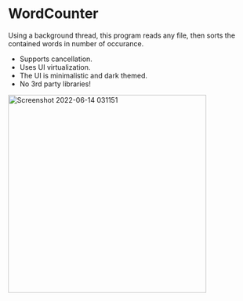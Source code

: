# WordCounter

Using a background thread, this program reads any file, then sorts the contained words in number of occurance. 

  - Supports cancellation. 
  - Uses UI virtualization.
  - The UI is minimalistic and dark themed. 
  - No 3rd party libraries!

<img width="404" alt="Screenshot 2022-06-14 031151" src="https://user-images.githubusercontent.com/44247462/173472741-945c3d56-3b56-4e21-a531-cc1b68223366.png">
